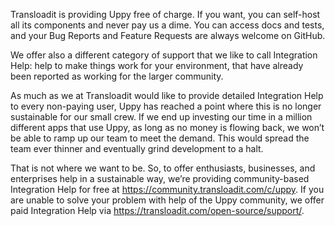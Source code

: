 <!-- WARNING! This file was injected. Please edit in ".github/ISSUE_TEMPLATE/integration_help.md" instead and run "inject.js" -->

Transloadit is providing Uppy free of charge. If you want, you can self-host all its components and never pay us a dime. You can access docs and tests, and your Bug Reports and Feature Requests are always welcome on GitHub.

We offer also a different category of support that we like to call Integration Help: help to make things work for your environment, that have already been reported as working for the larger community.

As much as we at Transloadit would like to provide detailed Integration Help to every non-paying user, Uppy has reached a point where this is no longer sustainable for our small crew. If we end up investing our time in a million different apps that use Uppy, as long as no money is flowing back, we won’t be able to ramp up our team to meet the demand. This would spread the team ever thinner and eventually grind development to a halt.

That is not where we want to be. So, to offer enthusiasts, businesses, and enterprises help in a sustainable way, we’re providing community-based Integration Help for free at <https://community.transloadit.com/c/uppy>. If you are unable to solve your problem with help of the Uppy community, we offer paid Integration Help via <https://transloadit.com/open-source/support/>.
